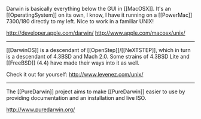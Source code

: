 

Darwin is basically everything below the GUI in [[MacOSX]]. It's an [[OperatingSystem]] on its own, I know, I have it running on a [[PowerMac]] 7300/180 directly to my left. Nice to work in a familiar UNIX!

http://developer.apple.com/darwin/
http://www.apple.com/macosx/unix/

----

[[DarwinOS]] is a descendant of [[OpenStep]]/[[NeXTSTEP]], which in turn is a descendant of 4.3BSD and Mach 2.0. Some strains of 4.3BSD Lite and [[FreeBSD]] (4.4) have made their ways into it as well.

Check it out for yourself: http://www.levenez.com/unix/

----

The [[PureDarwin]] project aims to make [[PureDarwin]] easier to use by providing documentation and an installation  and live ISO.

http://www.puredarwin.org/